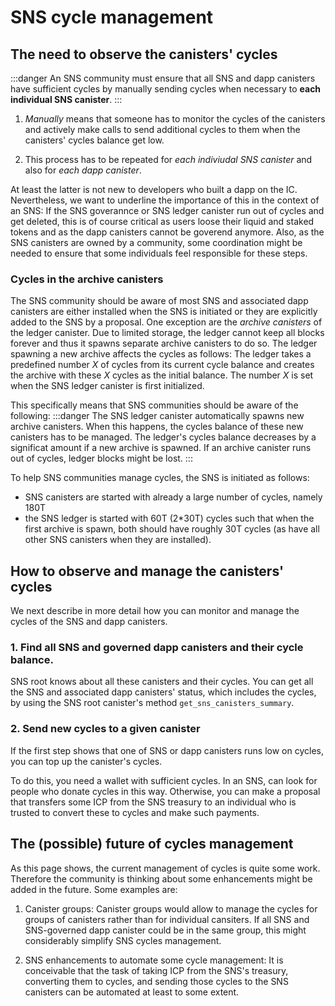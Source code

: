 # SNS cycle management

## The need to observe the canisters' cycles
:::danger
An SNS community must ensure that all SNS and dapp canisters
have sufficient cycles by manually sending cycles when necessary to
**each individual SNS canister**.
:::

1. _Manually_ means that someone has to monitor the cycles of the
   canisters and actively make calls to send additional cycles to them
   when the canisters' cycles balance get low.
   
2. This process has to be repeated for _each indiviudal SNS canister_ 
and also for _each dapp canister_.
   
At least the latter is not new to developers who built a dapp on the IC.
Nevertheless, we want to underline the importance of this in the context
of an SNS: If the SNS goverannce or SNS ledger canister run out of cycles
and get deleted, this is of course critical as users loose their
liquid and staked tokens and as the dapp canisters cannot be goverend
anymore.
Also, as the SNS canisters are owned by a community, some
coordination might be needed to ensure that some individuals
feel responsible for these steps.

### Cycles in the archive canisters
The SNS community should be aware of most SNS and associated dapp 
canisters are either installed when the SNS is initiated or they are
explicitly added to the SNS by a proposal.
One exception are the _archive canisters_ of the ledger canister.
Due to limited storage, the ledger cannot keep all blocks forever and
thus it spawns separate archive canisters to do so.
The ledger spawning a new archive affects the cycles as follows:
The ledger takes a predefined number _X_ of cycles from its current
cycle balance and creates the archive with these _X_ cycles as the
initial balance. The number _X_ is set when the SNS ledger canister is 
first initialized.

This specifically means that SNS communities should be aware of the
following:
:::danger
The SNS ledger canister automatically spawns new archive
canisters.
When this happens, the cycles balance of these new canisters has
to be managed. The ledger's cycles balance decreases by a 
significat amount if a new archive is spawned.
If an archive canister runs out of cycles,
ledger blocks might be lost.
:::

To help SNS communities manage cycles, the SNS is initiated as follows:
* SNS canisters are started with already a large number of cycles,
  namely 180T
* the SNS ledger is started with 60T (2*30T) cycles such
  that when the first archive is spawn,
  both should have roughly 30T cycles (as have all other SNS
  canisters when they are installed).


## How to observe and manage the canisters' cycles
We next describe in more detail how you can monitor and manage the
cycles of the SNS and dapp canisters.

### 1. Find all SNS and governed dapp canisters and their cycle balance.
SNS root knows about all these canisters and their cycles. 
You can get all the SNS and associated dapp canisters' status,
which includes the cycles, by using the SNS root canister's method
`get_sns_canisters_summary`.
<!-- dfx, dashboard?-->

### 2. Send new cycles to a given canister
If the first step shows that one of SNS or dapp canisters runs 
low on cycles, you can top up the canister's cycles.
<!-- as follows
dfx,
dashboard?-->

To do this, you need a wallet with sufficient cycles.
In an SNS, can look for people who donate cycles in this way.
Otherwise, you can make a proposal that transfers some ICP
from the SNS treasury to an individual who is 
trusted to convert these to cycles and make such payments.
<!--You can create such a proposal as follows TODO-->

<!--## Helpful community tools
- Is referring to community tools sth that we do? (think it would be nice)
Ask authors of tools for permission
-->

## The (possible) future of cycles management
As this page shows, the current management of cycles is 
quite some work.
Therefore the community is thinking about some enhancements
might be added in the future. Some examples are:

1) Canister groups: Canister groups would allow to manage
   the cycles for groups of canisters rather than for
   individual cansiters. If all SNS and SNS-governed dapp
   canister could be in the same group, this might considerably
   simplify SNS cycles management.  
   
2) SNS enhancements to automate some cycle management: It is 
conceivable that the task of taking ICP from the SNS's treasury,
   converting them to cycles, and sending those cycles to the 
   SNS canisters can be automated at least to some extent.